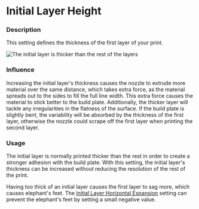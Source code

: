 Initial Layer Height
====
### **Description**
This setting defines the thickness of the first layer of your print. 

![The initial layer is thicker than the rest of the layers](../images/layer_height_0.png)

### **Influence**
Increasing the initial layer's thickness causes the nozzle to extrude more material over the same distance, which takes extra force, as the material spreads out to the sides to fill the full line width. This extra force causes the material to stick better to the build plate. Additionally, the thicker layer will tackle any irregularities in the flatness of the surface. If the build plate is slightly bent, the variability will be absorbed by the thickness of the first layer, otherwise the nozzle could scrape off the first layer when printing the second layer.

### **Usage**
The initial layer is normally printed thicker than the rest in order to create a stronger adhesion with the build plate. With this setting, the initial layer's thickness can be increased without reducing the resolution of the rest of the print.

Having too thick of an initial layer causes the first layer to sag more, which causes elephant's feet. The [Initial Layer Horizontal Expansion](../shell/xy_offset_layer_0.md) setting can prevent the elephant's feet by setting a small negative value.